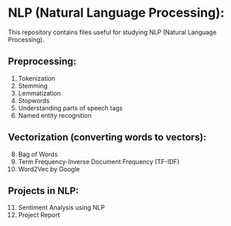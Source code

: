 # NLP (Natural Language Processing):

This repository contains files useful for studying NLP (Natural Language Processing).

## Preprocessing:

1. Tokenization
2. Stemming
3. Lemmatization
4. Stopwords
5. Understanding parts of speech tags
6. Named entity recognition

## Vectorization (converting words to vectors):

8. Bag of Words
9. Term Frequency-Inverse Document Frequency (TF-IDF)
10. Word2Vec by Google

## Projects in NLP:

11. Sentiment Analysis using NLP
12. Project Report
